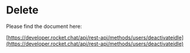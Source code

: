 # Delete

Please find the document here: 

[https://developer.rocket.chat/api/rest-api/methods/users/deactivateidle](https://developer.rocket.chat/api/rest-api/methods/users/deactivateidle)

